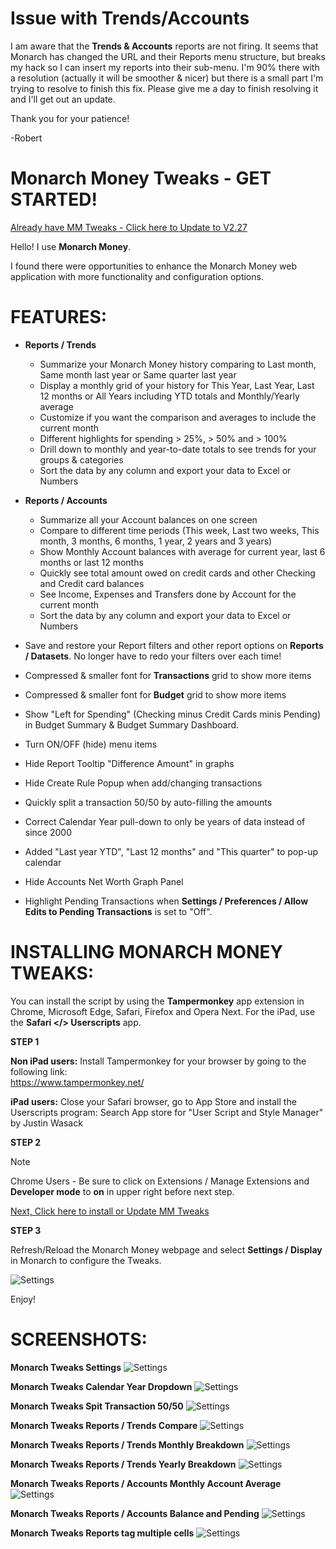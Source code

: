 # Issue with Trends/Accounts

I am aware that the **Trends & Accounts** reports are not firing.  It seems that Monarch has changed the URL and their Reports menu structure, but breaks my hack so I can insert my reports into their sub-menu.  I'm 90% there with a resolution (actually it will be smoother & nicer) but there is a small part I'm trying to resolve to finish this fix.  Please give me a day to finish resolving it and I'll get out an update.

Thank you for your patience!

-Robert


# Monarch Money Tweaks - GET STARTED! 

[Already have MM Tweaks - Click here to Update to V2.27](https://github.com/RobertParesi/MonarchMoneyTrendReport/raw/refs/heads/main/MonarchMoneyTweaks.user.js)

Hello!  I use **Monarch Money**.  

I found there were opportunities to enhance the Monarch Money web application with more functionality and configuration options.

# FEATURES:

* **Reports / Trends**
    - Summarize your Monarch Money history comparing to Last month, Same month last year or Same quarter last year
    - Display a monthly grid of your history for This Year, Last Year, Last 12 months or All Years including YTD totals and Monthly/Yearly average
    - Customize if you want the comparison and averages to include the current month
    - Different highlights for spending > 25%, > 50% and > 100%
    - Drill down to monthly and year-to-date totals to see trends for your groups & categories
    - Sort the data by any column and export your data to Excel or Numbers

* **Reports / Accounts**
     - Summarize all your Account balances on one screen
     - Compare to different time periods (This week, Last two weeks, This month, 3 months, 6 months, 1 year, 2 years and 3 years)
     - Show Monthly Account balances with average for current year, last 6 months or last 12 months
     - Quickly see total amount owed on credit cards and other Checking and Credit card balances
     - See Income, Expenses and Transfers done by Account for the current month
     - Sort the data by any column and export your data to Excel or Numbers
    
       

* Save and restore your Report filters and other report options on **Reports / Datasets**.  No longer have to redo your filters over each time!

* Compressed & smaller font for **Transactions** grid to show more items
  
* Compressed & smaller font for **Budget** grid to show more items
  
* Show "Left for Spending" (Checking minus Credit Cards minis Pending) in Budget Summary & Budget Summary Dashboard. 
  
* Turn ON/OFF (hide) menu items

* Hide Report Tooltip "Difference Amount" in graphs

* Hide Create Rule Popup when add/changing transactions

* Quickly split a transaction 50/50 by auto-filling the amounts

* Correct Calendar Year pull-down to only be years of data instead of since 2000

* Added "Last year YTD", "Last 12 months" and "This quarter" to pop-up calendar

* Hide Accounts Net Worth Graph Panel

* Highlight Pending Transactions when **Settings / Preferences / Allow Edits to Pending Transactions** is set to "Off".


# INSTALLING MONARCH MONEY TWEAKS:

You can install the script by using the **Tampermonkey** app extension in Chrome, Microsoft Edge, Safari, Firefox and Opera Next.  For the iPad, use the **Safari </> Userscripts** app.

**STEP 1**

**Non iPad users:** Install Tampermonkey for your browser by going to the following link:  
https://www.tampermonkey.net/

**iPad users:** Close your Safari browser, go to App Store and install the Userscripts program:
Search App store for "User Script and Style Manager" by Justin Wasack


**STEP 2**

> [!NOTE]
> Chrome Users - Be sure to click on Extensions / Manage Extensions and **Developer mode** to **on** in upper right before next step.

[Next, Click here to install or Update MM Tweaks](https://github.com/RobertParesi/MonarchMoneyTrendReport/raw/refs/heads/main/MonarchMoneyTweaks.user.js)

**STEP 3**

Refresh/Reload the Monarch Money webpage and select **Settings / Display** in Monarch to configure the Tweaks.


![Settings](/images/MM_SettingsDeveloper.png)

Enjoy!

# SCREENSHOTS:

**Monarch Tweaks Settings**
![Settings](/images/MT_V2_01.png)

**Monarch Tweaks Calendar Year Dropdown**
![Settings](/images/MT_V2_02.png)

**Monarch Tweaks Spit Transaction 50/50**
![Settings](/images/MT_V2_03.png)

**Monarch Tweaks Reports / Trends Compare**
![Settings](/images/MT_V2_04.png)

**Monarch Tweaks Reports / Trends Monthly Breakdown**
![Settings](/images/MT_V2_05.png)

**Monarch Tweaks Reports / Trends Yearly Breakdown**
![Settings](/images/MT_V2_06.png)

**Monarch Tweaks Reports / Accounts Monthly Account Average**
![Settings](/images/MT_V2_07.png)

**Monarch Tweaks Reports / Accounts Balance and Pending**
![Settings](/images/MT_V2_08.png)

**Monarch Tweaks Reports tag multiple cells**
![Settings](/images/MT_V2_09.png)
